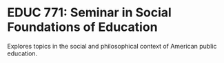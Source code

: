 # EDUC 771: Seminar in Social Foundations of Education

Explores topics in the social and philosophical context of American public education.